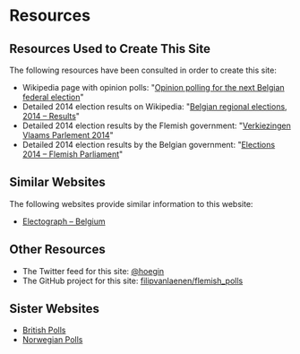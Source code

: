 # Resources

## Resources Used to Create This Site

The following resources have been consulted in order to create this site:

+ Wikipedia page with opinion polls: "[Opinion polling for the next Belgian federal election](https://en.wikipedia.org/wiki/Opinion_polling_for_the_next_Belgian_federal_election)"
+ Detailed 2014 election results on Wikipedia: "[Belgian regional elections, 2014 – Results](https://en.wikipedia.org/wiki/Belgian_regional_elections,_2014#Results)"
+ Detailed 2014 election results by the Flemish government: "[Verkiezingen Vlaams Parlement 2014](http://www.vlaanderenkiest.be/verkiezingen2014/)"
+ Detailed 2014 election results by the Belgian government: "[Elections 2014 – Flemish Parliament](http://polling2014.belgium.be/en/vla/results/results_start.html)"

## Similar Websites

The following websites provide similar information to this website:

+ [Electograph – Belgium](http://www.electograph.com/search/label/Belgium)

## Other Resources

+ The Twitter feed for this site: [@hoegin](https://twitter.com/hoegin)
+ The GitHub project for this site: [filipvanlaenen/flemish_polls](https://github.com/filipvanlaenen/flemish_polls)

## Sister Websites

+ [British Polls](https://filipvanlaenen.github.io/british_polls/)
+ [Norwegian Polls](https://filipvanlaenen.github.io/norwegian_polls/)
